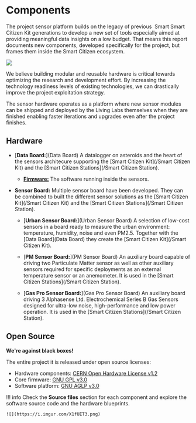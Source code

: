 Components
==========

The project sensor platform builds on the legacy of previous  Smart Smart Citizen Kit generations to develop a new set of tools especially aimed at providing meaningful data insights on a low budget. That means this report documents new components, developed specifically for the project, but frames them inside the Smart Citizen ecosystem.

![](https://i.imgur.com/qTh4CpB.jpg)

We believe building modular and reusable hardware is critical towards optimizing the research and development effort. By increasing the technology readiness levels of existing technologies, we can drastically improve the project exploitation strategy.

The sensor hardware operates as a platform where new sensor modules can be shipped and deployed by the Living Labs themselves when they are finished enabling faster iterations and upgrades even after the project finishes.

## Hardware

* [**Data Board:**](Data Board) A datalogger on asteroids and the heart of the sensors architecure supporting the [Smart Citizen Kit](/Smart Citizen Kit) and the [Smart Citizen Stations](/Smart Citizen Station).

	* [**Firmware:**](Firmware) The software running inside the sensors.

* **Sensor Board:** Multiple sensor board have been developed. They can be combined to built the different sensor solutions as the [Smart Citizen Kit](/Smart Citizen Kit) and the [Smart Citizen Stations](/Smart Citizen Station).

	* [**Urban Sensor Board:**](Urban Sensor Board) A selection of low-cost sensors in a board ready to measure the urban environment: temperature, humidity, noise and even PM2.5. Together with the [Data Board](Data Board) they create the [Smart Citizen Kit](/Smart Citizen Kit).

	* [**PM Sensor Board:**](PM Sensor Board) An auxiliary board capable of driving two Particulate Matter sensor as well as other auxiliary sensors required for specific deployments as an external temperature sensor or an anemometer. It is used in the [Smart Citizen Stations](/Smart Citizen Station).

	* [**Gas Pro Sensor Board:**](Gas Pro Sensor Board) An auxiliary board driving 3 Alphasense Ltd. Electrochemical Series B Gas Sensors designed for ultra-low noise, high-performance and low power operation. It is used in the [Smart Citizen Stations](/Smart Citizen Station).

## Open Source

**We're against black boxes!**

The entire project it is released under open source licenses: 

* Hardware components: [CERN Open Hardware License v1.2](https://www.ohwr.org/licenses/cern-ohl/license_versions/v1.2)
* Core firmware: [GNU GPL v3.0](https://www.gnu.org/licenses/gpl-3.0.en.html)
* Software platform: [GNU AGLP v3.0](https://www.gnu.org/licenses/agpl-3.0.en.html)

!!! info
	Check the **Source files** section for each component and explore the software source code and the hardware blueprints.

	![](https://i.imgur.com/X1fUET3.png)